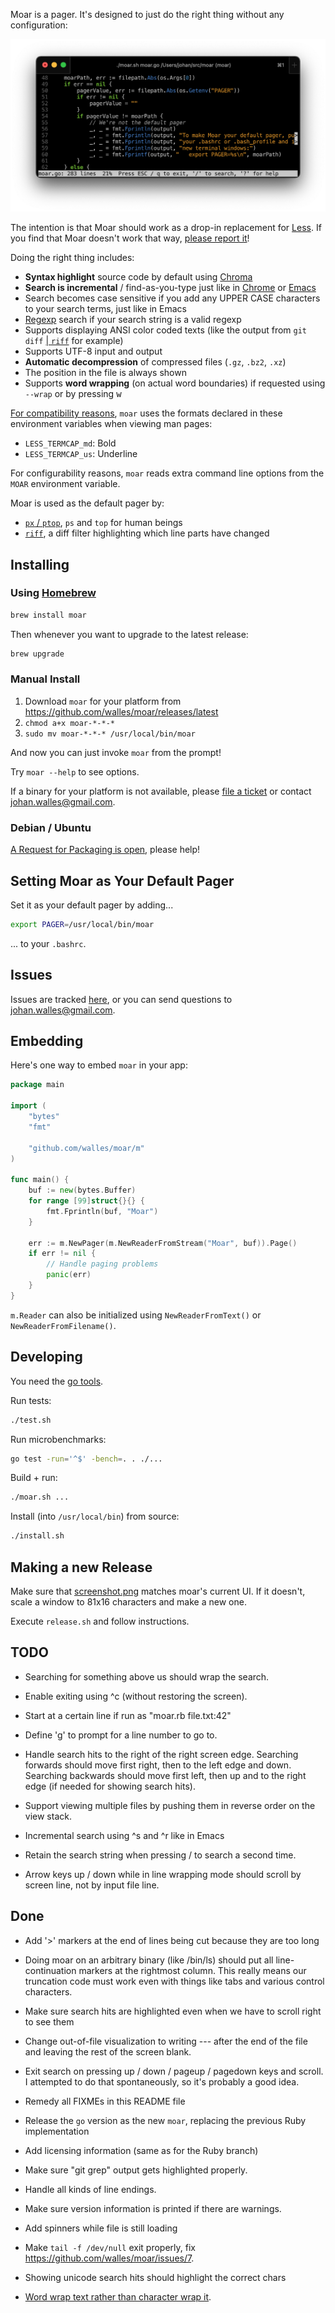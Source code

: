 Moar is a pager.  It's designed to just do the right thing without any
configuration:

![Moar displaying its own source code](screenshot.png)

The intention is that Moar should work as a drop-in replacement for
[Less](http://www.greenwoodsoftware.com/less/). If you find that Moar
doesn't work that way,
[please report it](https://github.com/walles/moar/issues)!

Doing the right thing includes:

* **Syntax highlight** source code by default using
  [Chroma](https://github.com/alecthomas/chroma)
* **Search is incremental** / find-as-you-type just like in
  [Chrome](http://www.google.com/chrome) or
  [Emacs](http://www.gnu.org/software/emacs/)
* Search becomes case sensitive if you add any UPPER CASE characters
  to your search terms, just like in Emacs
* [Regexp](http://en.wikipedia.org/wiki/Regular_expression#Basic_concepts)
  search if your search string is a valid regexp
* Supports displaying ANSI color coded texts (like the output from
  `git diff` [| `riff`](https://github.com/walles/riff) for example)
* Supports UTF-8 input and output
* **Automatic decompression** of compressed files (`.gz`, `.bz2`, `.xz`)
* The position in the file is always shown
* Supports **word wrapping** (on actual word boundaries) if requested using
  `--wrap` or by pressing <kbd>w</kbd>

[For compatibility reasons](https://github.com/walles/moar/issues/14), `moar`
uses the formats declared in these environment variables when viewing man pages:

* `LESS_TERMCAP_md`: Bold
* `LESS_TERMCAP_us`: Underline

For configurability reasons, `moar` reads extra command line options from the
`MOAR` environment variable.

Moar is used as the default pager by:
* [`px` / `ptop`](https://github.com/walles/px), `ps` and `top` for human beings
* [`riff`](https://github.com/walles/riff), a diff filter highlighting which line parts have changed

Installing
----------

### Using [Homebrew](https://brew.sh/)

```sh
brew install moar
```

Then whenever you want to upgrade to the latest release:

```sh
brew upgrade
```

### Manual Install
1. Download `moar` for your platform from
   <https://github.com/walles/moar/releases/latest>
1. `chmod a+x moar-*-*-*`
1. `sudo mv moar-*-*-* /usr/local/bin/moar`

And now you can just invoke `moar` from the prompt!

Try `moar --help` to see options.

If a binary for your platform is not available, please
[file a ticket](https://github.com/walles/moar/releases) or contact
<johan.walles@gmail.com>.

### Debian / Ubuntu

[A Request for Packaging is open](https://bugs.debian.org/cgi-bin/bugreport.cgi?bug=944035),
please help!

Setting Moar as Your Default Pager
----------------------------------

Set it as your default pager by adding...

```bash
export PAGER=/usr/local/bin/moar
```

... to your `.bashrc`.

Issues
------

Issues are tracked [here](https://github.com/walles/moar/issues), or
you can send questions to <johan.walles@gmail.com>.

Embedding
---------

Here's one way to embed `moar` in your app:

```go
package main

import (
	"bytes"
	"fmt"

	"github.com/walles/moar/m"
)

func main() {
	buf := new(bytes.Buffer)
	for range [99]struct{}{} {
		fmt.Fprintln(buf, "Moar")
	}

	err := m.NewPager(m.NewReaderFromStream("Moar", buf)).Page()
	if err != nil {
		// Handle paging problems
		panic(err)
	}
}
```

`m.Reader` can also be initialized using `NewReaderFromText()` or
`NewReaderFromFilename()`.

Developing
----------

You need the [go tools](https://golang.org/doc/install).

Run tests:

```bash
./test.sh
```

Run microbenchmarks:

```bash
go test -run='^$' -bench=. . ./...
```

Build + run:

```bash
./moar.sh ...
```

Install (into `/usr/local/bin`) from source:

```bash
./install.sh
```

Making a new Release
--------------------

Make sure that [screenshot.png](screenshot.png) matches moar's current UI.
If it doesn't, scale a window to 81x16 characters and make a new one.

Execute `release.sh` and follow instructions.

TODO
----

* Searching for something above us should wrap the search.

* Enable exiting using ^c (without restoring the screen).

* Start at a certain line if run as "moar.rb file.txt:42"

* Define 'g' to prompt for a line number to go to.

* Handle search hits to the right of the right screen edge. Searching
  forwards should move first right, then to the left edge and
  down. Searching backwards should move first left, then up and to the
  right edge (if needed for showing search hits).

* Support viewing multiple files by pushing them in reverse order on
  the view stack.

* Incremental search using ^s and ^r like in Emacs

* Retain the search string when pressing / to search a second time.

* Arrow keys up / down while in line wrapping mode should scroll by screen line,
  not by input file line.

Done
----

* Add '>' markers at the end of lines being cut because they are too long

* Doing moar on an arbitrary binary (like /bin/ls) should put all
  line-continuation markers at the rightmost column.  This really
  means our truncation code must work even with things like tabs and
  various control characters.

* Make sure search hits are highlighted even when we have to scroll right
  to see them

* Change out-of-file visualization to writing --- after the end of the
  file and leaving the rest of the screen blank.

* Exit search on pressing up / down / pageup / pagedown keys and
  scroll. I attempted to do that spontaneously, so it's probably a
  good idea.

* Remedy all FIXMEs in this README file

* Release the `go` version as the new `moar`, replacing the previous Ruby
  implementation

* Add licensing information (same as for the Ruby branch)

* Make sure "git grep" output gets highlighted properly.

* Handle all kinds of line endings.

* Make sure version information is printed if there are warnings.

* Add spinners while file is still loading

* Make `tail -f /dev/null` exit properly, fix
  <https://github.com/walles/moar/issues/7>.

* Showing unicode search hits should highlight the correct chars

* [Word wrap text rather than character wrap it](m/linewrapper.go).
